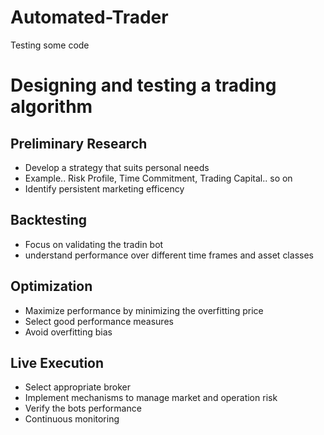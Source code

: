 # Automated-Trader
Testing some code
 
 # Designing and testing a trading algorithm
 
 ## Preliminary Research
 - Develop a strategy that suits personal needs
 - Example.. Risk Profile, Time Commitment, Trading Capital.. so on  
 - Identify persistent marketing efficency

## Backtesting
-  Focus on validating the tradin bot
- understand performance over different time frames and asset classes

## Optimization
- Maximize performance by minimizing the overfitting price
- Select good performance measures
- Avoid overfitting bias

## Live Execution
- Select appropriate broker
- Implement mechanisms to manage market and operation risk
- Verify the bots performance
- Continuous monitoring

